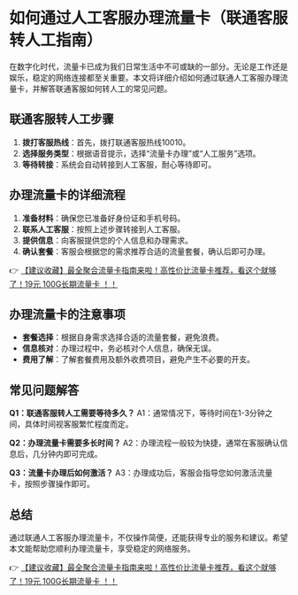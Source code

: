 # 如何通过人工客服办理流量卡（联通客服转人工指南）

在数字化时代，流量卡已成为我们日常生活中不可或缺的一部分。无论是工作还是娱乐，稳定的网络连接都至关重要。本文将详细介绍如何通过联通人工客服办理流量卡，并解答联通客服如何转人工的常见问题。

## 联通客服转人工步骤

1. **拨打客服热线**：首先，拨打联通客服热线10010。
2. **选择服务类型**：根据语音提示，选择“流量卡办理”或“人工服务”选项。
3. **等待转接**：系统会自动转接到人工客服，耐心等待即可。

## 办理流量卡的详细流程

1. **准备材料**：确保您已准备好身份证和手机号码。
2. **联系人工客服**：按照上述步骤转接到人工客服。
3. **提供信息**：向客服提供您的个人信息和办理需求。
4. **确认套餐**：客服会根据您的需求推荐合适的流量套餐，确认后即可办理。

👉 [【建议收藏】最全聚合流量卡指南来啦！高性价比流量卡推荐，看这个就够了！19元 100G长期流量卡 ！！](https://bit.ly/Liuliangka)

## 办理流量卡的注意事项

- **套餐选择**：根据自身需求选择合适的流量套餐，避免浪费。
- **信息核对**：办理过程中，务必核对个人信息，确保无误。
- **费用了解**：了解套餐费用及额外收费项目，避免产生不必要的开支。

## 常见问题解答

**Q1：联通客服转人工需要等待多久？**
A1：通常情况下，等待时间在1-3分钟之间，具体时间视客服繁忙程度而定。

**Q2：办理流量卡需要多长时间？**
A2：办理流程一般较为快捷，通常在客服确认信息后，几分钟内即可完成。

**Q3：流量卡办理后如何激活？**
A3：办理成功后，客服会指导您如何激活流量卡，按照步骤操作即可。

## 总结

通过联通人工客服办理流量卡，不仅操作简便，还能获得专业的服务和建议。希望本文能帮助您顺利办理流量卡，享受稳定的网络服务。

👉 [【建议收藏】最全聚合流量卡指南来啦！高性价比流量卡推荐，看这个就够了！19元 100G长期流量卡 ！！](https://bit.ly/Liuliangka)